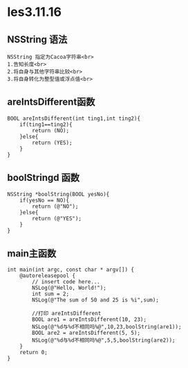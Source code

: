 # les3.11.16

## NSString 语法
    NSString 指定为Cacoa字符串<br>
    1.告知长度<br>
    2.将自身与其他字符串比较<br>
    3.将自身转化为整型值或浮点值<br>
## areIntsDifferent函数
    BOOL areIntsDifferent(int ting1,int ting2){
        if(ting1==ting2){
            return (NO);
        }else{
            return (YES);
        }
    }
## boolStringd 函数
    NSString *boolString(BOOL yesNo){
        if(yesNo == NO){
            return (@"NO");
        }else{
            return (@"YES");
        }
    }
## main主函数
    int main(int argc, const char * argv[]) {
        @autoreleasepool {
            // insert code here...
            NSLog(@"Hello, World!");
            int sum = 2;
            NSLog(@"The sum of 50 and 25 is %i",sum);

            //打印 areIntsDifferent
            BOOL are1 = areIntsDifferent(10, 23);
            NSLog(@"%d与%d不相同吗%@",10,23,boolString(are1));
            BOOL are2 = areIntsDifferent(5, 5);
            NSLog(@"%d与%d不相同吗%@",5,5,boolString(are2));
        }
        return 0;
    }
